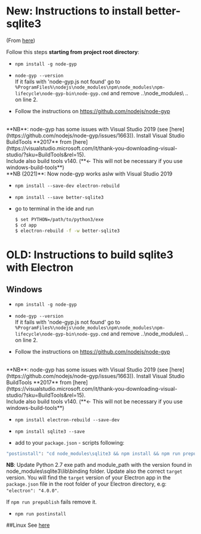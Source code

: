 # New: Instructions to install better-sqlite3
(From [here](https://github.com/JoshuaWise/better-sqlite3/issues/126))

Follow this steps **starting from project root directory**:
- `npm install -g node-gyp`
- `node-gyp --version` <br /> If it fails with 'node-gyp.js not found' go to `%ProgramFiles%\nodejs\node_modules\npm\node_modules\npm-lifecycle\node-gyp-bin\node-gyp.cmd` and remove ..\node_modules\ .. on line 2. 

- Follow the instructions on https://github.com/nodejs/node-gyp 
<br/> 
**NB**: node-gyp has some issues with Visual Studio 2019 (see [here](https://github.com/nodejs/node-gyp/issues/1663)). Install Visual Studio BuildTools **2017** from [here](https://visualstudio.microsoft.com/it/thank-you-downloading-visual-studio/?sku=BuildTools&rel=15). 
<br/>
Include also build tools v140. (**<- This will not be necessary if you use windows-build-tools**)
<br>
**NB (2021)**: Now node-gyp works aslw with Visual Studio 2019
  
- `npm install --save-dev electron-rebuild`
- `npm install --save better-sqlite3`


- go to terminal in the ide and run
  ``` bash
  $ set PYTHON=/path/to/python3/exe
  $ cd app
  $ electron-rebuild -f -w better-sqlite3
  ``` 

# OLD: Instructions to build sqlite3 with Electron

## Windows
- `npm install -g node-gyp`
- `node-gyp --version` <br /> If it fails with 'node-gyp.js not found' go to `%ProgramFiles%\nodejs\node_modules\npm\node_modules\npm-lifecycle\node-gyp-bin\node-gyp.cmd` and remove ..\node_modules\ .. on line 2. 

- Follow the instructions on https://github.com/nodejs/node-gyp 
<br/> 
**NB**: node-gyp has some issues with Visual Studio 2019 (see [here](https://github.com/nodejs/node-gyp/issues/1663)). Install Visual Studio BuildTools **2017** from [here](https://visualstudio.microsoft.com/it/thank-you-downloading-visual-studio/?sku=BuildTools&rel=15). 
<br/>
Include also build tools v140. (**<- This will not be necessary if you use windows-build-tools**)

- `npm install electron-rebuild --save-dev`

- `npm install sqlite3 --save`

- add to your `package.json` - scripts following:<br />
``` bash 
"postinstall": "cd node_modules\sqlite3 && npm install && npm run prepublish && node-gyp --python C:\Progs\Python27\python.exe configure --module_name=node_sqlite3 --module_path=../lib/binding/electron-v4.0-win32-x64 && node-gyp --python C:\Progs\Python27\python.exe rebuild --target=4.0.0 --arch=x64 --target_platform=win32 --dist-url=https://atom.io/download/atom-shell --module_name=node_sqlite3 --module_path=../lib/binding/electron-v4.0-win32-x64"
```
**NB**: Update Python 2.7 exe path and module_path with the version found in node_modules\sqlite3\lib\binding folder. Update also the correct `target` version. You will find the `target` version of your Electron app in the `package.json` file in the root folder of your Electron directory, e.g: `"electron": "4.0.0"`.

If `npm run prepublish` fails remove it.

- `npm run postinstall`


##Linux
See [here](https://gist.github.com/craigvantonder/f59277cd788f8aa755e3bdbe5d21f08e#file-electron-sqlite3-md)
